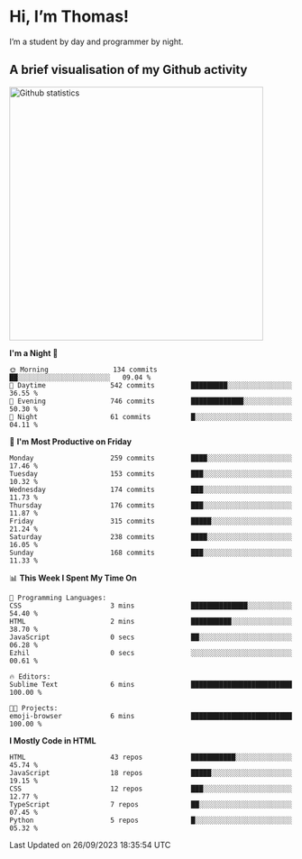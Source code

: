 # Hi, I’m Thomas!
I’m a student by day and programmer by night.

## A brief visualisation of my Github activity

<img title="My Github statistics" alt="Github statistics" width="450px" src="https://github-readme-stats.vercel.app/api?username=thomasrettig&show_icons=true&include_all_commits=true&count_private=true&&hide=issues&theme=tokyonight&border_radius=6px"/>

<!--START_SECTION:waka-->
**I'm a Night 🦉** 

```text
🌞 Morning                134 commits         ██░░░░░░░░░░░░░░░░░░░░░░░   09.04 % 
🌆 Daytime                542 commits         █████████░░░░░░░░░░░░░░░░   36.55 % 
🌃 Evening                746 commits         █████████████░░░░░░░░░░░░   50.30 % 
🌙 Night                  61 commits          █░░░░░░░░░░░░░░░░░░░░░░░░   04.11 % 
```
📅 **I'm Most Productive on Friday** 

```text
Monday                   259 commits         ████░░░░░░░░░░░░░░░░░░░░░   17.46 % 
Tuesday                  153 commits         ███░░░░░░░░░░░░░░░░░░░░░░   10.32 % 
Wednesday                174 commits         ███░░░░░░░░░░░░░░░░░░░░░░   11.73 % 
Thursday                 176 commits         ███░░░░░░░░░░░░░░░░░░░░░░   11.87 % 
Friday                   315 commits         █████░░░░░░░░░░░░░░░░░░░░   21.24 % 
Saturday                 238 commits         ████░░░░░░░░░░░░░░░░░░░░░   16.05 % 
Sunday                   168 commits         ███░░░░░░░░░░░░░░░░░░░░░░   11.33 % 
```


📊 **This Week I Spent My Time On** 

```text
💬 Programming Languages: 
CSS                      3 mins              ██████████████░░░░░░░░░░░   54.40 % 
HTML                     2 mins              ██████████░░░░░░░░░░░░░░░   38.70 % 
JavaScript               0 secs              ██░░░░░░░░░░░░░░░░░░░░░░░   06.28 % 
Ezhil                    0 secs              ░░░░░░░░░░░░░░░░░░░░░░░░░   00.61 % 

🔥 Editors: 
Sublime Text             6 mins              █████████████████████████   100.00 % 

🐱‍💻 Projects: 
emoji-browser            6 mins              █████████████████████████   100.00 % 
```

**I Mostly Code in HTML** 

```text
HTML                     43 repos            ███████████░░░░░░░░░░░░░░   45.74 % 
JavaScript               18 repos            █████░░░░░░░░░░░░░░░░░░░░   19.15 % 
CSS                      12 repos            ███░░░░░░░░░░░░░░░░░░░░░░   12.77 % 
TypeScript               7 repos             ██░░░░░░░░░░░░░░░░░░░░░░░   07.45 % 
Python                   5 repos             █░░░░░░░░░░░░░░░░░░░░░░░░   05.32 % 
```




 Last Updated on 26/09/2023 18:35:54 UTC
<!--END_SECTION:waka-->
